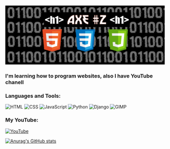 [![Header](https://github.com/1-A-X-E-1/1-a-x-e-1/blob/main/assets/20220124_153912.png)](https://www.youtube.com/channel/UCWSPDorB5Z6h295m8AnatdA)


### I'm learning how to program websites, also I have YouTube chanell


### Languages and Tools:
![HTML](https://img.shields.io/badge/-HTML-000000?style=for-the-badge&logo=HTML5&logoColor=E34F26)
![CSS](https://img.shields.io/badge/-CSS-000000?style=for-the-badge&logo=CSS3&logoColor=1572B6)
![JavaScript](https://img.shields.io/badge/-JavaScript-000000?style=for-the-badge&logo=JavaScript&logoColor=F7DF1E)
![Python](https://img.shields.io/badge/-Python-000000?style=for-the-badge&logo=Python&logoColor=3776AB)
![Django](https://img.shields.io/badge/-Django-000000?style=for-the-badge&logo=Django&logoColor=092E20)
![GIMP](https://img.shields.io/badge/-GIMP-000000?style=for-the-badge&logo=GIMP&logoColor=5C5543)

### My YouTube:
[![YouTube](https://img.shields.io/badge/-YouTube-000000?style=for-the-badge&logo=YouTube&logoColor=FF0000)](https://www.youtube.com/channel/UCWSPDorB5Z6h295m8AnatdA)

[![Anurag's GitHub stats](https://github-readme-stats.vercel.app/api?username=1-a-x-e-1&count_private=true&show_icons=true&theme=tokyonight)](https://github.com/anuraghazra/github-readme-stats)

